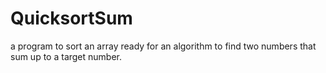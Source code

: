 # QuicksortSum
a program to sort an array ready for an algorithm to find two numbers that sum up to a target number.
